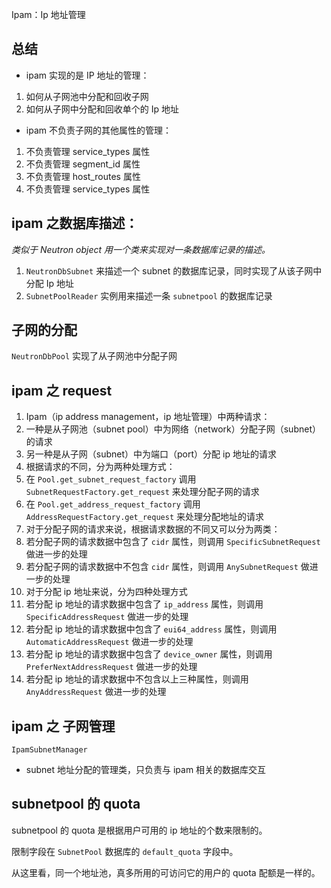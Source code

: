 Ipam：Ip 地址管理

## 总结

* ipam 实现的是 IP 地址的管理：
 1. 如何从子网池中分配和回收子网
 2. 如何从子网中分配和回收单个的 Ip 地址

* ipam 不负责子网的其他属性的管理：
 1. 不负责管理 service_types 属性
 2. 不负责管理 segment_id 属性
 3. 不负责管理 host_routes 属性
 4. 不负责管理 service_types 属性

## ipam 之数据库描述：

*类似于 Neutron object 用一个类来实现对一条数据库记录的描述。*

1. `NeutronDbSubnet` 来描述一个 subnet 的数据库记录，同时实现了从该子网中分配 Ip 地址
2. `SubnetPoolReader` 实例用来描述一条 `subnetpool` 的数据库记录

## 子网的分配

`NeutronDbPool` 实现了从子网池中分配子网

## ipam 之 request

1. Ipam（ip address management，ip 地址管理）中两种请求：
 1. 一种是从子网池（subnet pool）中为网络（network）分配子网（subnet）的请求
 2. 另一种是从子网（subnet）中为端口（port）分配 ip 地址的请求
2. 根据请求的不同，分为两种处理方式：
 1. 在 `Pool.get_subnet_request_factory` 调用 `SubnetRequestFactory.get_request` 来处理分配子网的请求
 2. 在 `Pool.get_address_request_factory` 调用 `AddressRequestFactory.get_request` 来处理分配地址的请求
3. 对于分配子网的请求来说，根据请求数据的不同又可以分为两类：
 1. 若分配子网的请求数据中包含了 `cidr` 属性，则调用 `SpecificSubnetRequest` 做进一步的处理
 2. 若分配子网的请求数据中不包含 `cidr` 属性，则调用 `AnySubnetRequest` 做进一步的处理
4. 对于分配 ip 地址来说，分为四种处理方式
 1. 若分配 ip 地址的请求数据中包含了 `ip_address` 属性，则调用 `SpecificAddressRequest` 做进一步的处理
 2. 若分配 ip 地址的请求数据中包含了 `eui64_address` 属性，则调用 `AutomaticAddressRequest` 做进一步的处理
 3. 若分配 ip 地址的请求数据中包含了 `device_owner` 属性，则调用 `PreferNextAddressRequest` 做进一步的处理
 4. 若分配 ip 地址的请求数据中不包含以上三种属性，则调用 `AnyAddressRequest` 做进一步的处理

## ipam 之 子网管理

`IpamSubnetManager`

* subnet 地址分配的管理类，只负责与 ipam 相关的数据库交互

## subnetpool 的 quota

subnetpool 的 quota 是根据用户可用的 ip 地址的个数来限制的。

限制字段在 `SubnetPool` 数据库的 `default_quota` 字段中。

从这里看，同一个地址池，真多所用的可访问它的用户的 quota 配额是一样的。